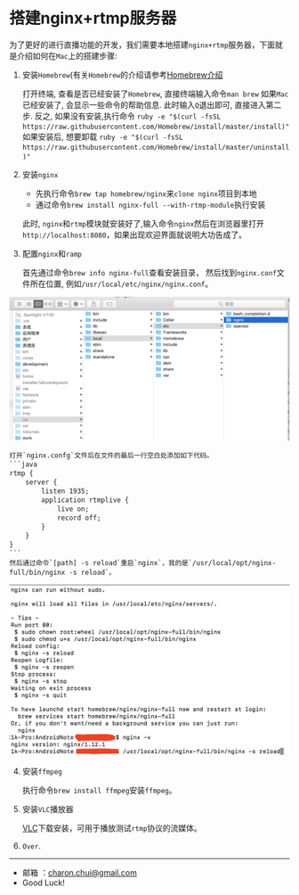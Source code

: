 搭建nginx+rtmp服务器
===

为了更好的进行直播功能的开发，我们需要本地搭建`nginx+rtmp`服务器，下面就是介绍如何在`Mac`上的搭建步骤:  

1. 安装`Homebrew`(有关`Homebrew`的介绍请参考[Homebrew介绍](http://www.cnblogs.com/lzrabbit/p/4032515.html)

    打开终端, 查看是否已经安装了`Homebrew`, 直接终端输入命令`man brew`
    如果`Mac`已经安装了, 会显示一些命令的帮助信息. 此时输入`Q`退出即可, 直接进入第二步. 反之, 如果没有安装,执行命令 
    `ruby -e "$(curl -fsSL https://raw.githubusercontent.com/Homebrew/install/master/install)"` 
    如果安装后, 想要卸载 
    `ruby -e "$(curl -fsSL https://raw.githubusercontent.com/Homebrew/install/master/uninstall)"`

2. 安装`nginx`

    - 先执行命令`brew tap homebrew/nginx`来`clone nginx`项目到本地
    - 通过命令`brew install nginx-full --with-rtmp-module`执行安装

    此时, `nginx`和`rtmp`模块就安装好了,输入命令`nginx`然后在浏览器里打开`http://localhost:8080`，如果出现欢迎界面就说明大功告成了。

3. 配置`nginx`和`ramp`

    首先通过命令`brew info nginx-full`查看安装目录， 然后找到`nginx.conf`文件所在位置, 例如`/usr/local/etc/nginx/nginx.conf`。 

![image](https://raw.githubusercontent.com/CharonChui/Pictures/master/nginx_path.png?raw=true)

    打开`nginx.confg`文件后在文件的最后一行空白处添加如下代码。
    ```java
    rtmp {
        server {
            listen 1935;
            application rtmplive {
                live on;
                record off;
            }
        }
    }
    ```
    然后通过命令`[path] -s reload`重启`nginx`，我的是`/usr/local/opt/nginx-full/bin/nginx -s reload`。
    
   ![image](https://raw.githubusercontent.com/CharonChui/Pictures/master/nginx_reload.png?raw=true)

4. 安装`ffmpeg`

    执行命令`brew install ffmpeg`安装`ffmpeg`。  

5. 安装`VLC`播放器

    [VLC](http://www.videolan.org/)下载安装，可用于播放测试`rtmp`协议的流媒体。

6. `Over`.





---

- 邮箱 ：charon.chui@gmail.com  
- Good Luck! 